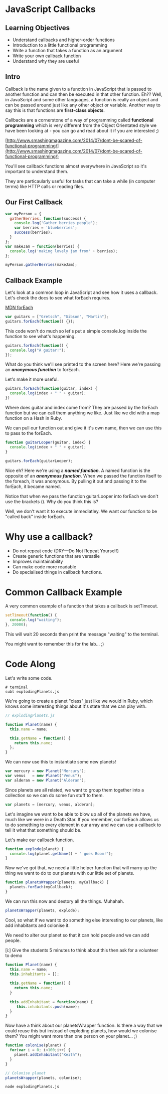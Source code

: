 # JavaScript Callbacks
## Learning Objectives

- Understand callbacks and higher-order functions
- Introduction to a little functional programming
- Write a function that takes a function as an argument
- Write your own callback function
- Understand why they are useful


## Intro
Callback is the name given to a function in JavaScript that is passed to another function and can then be executed in that other function. Eh?? Well, in JavaScript and some other languages, a function is really an object and can be passed around just like any other object or variable. Another way to say this is that functions are **first-class objects**. 

Callbacks are a cornerstone of a way of programming called **functional programming** which is very different from the Object Orientated style we have been looking at - you can go and read about it if you are interested ;)

[http://www.smashingmagazine.com/2014/07/dont-be-scared-of-functional-programming/](http://www.smashingmagazine.com/2014/07/dont-be-scared-of-functional-programming/)

You'll see callback functions almost everywhere in JavaScript so it's important to understand them. 

They are particaularly useful for tasks that can take a while (in computer terms) like HTTP calls or reading files.

## Our First Callback

```js
var myPerson = {
  gatherBerries: function(success) {
    console.log('Gather berries people');
    var berries = 'blueberries';
    success(berries);
  }
};
var makeJam = function(berries) {
  console.log('making lovely jam from' + berries);
};

myPerson.gatherBerries(makeJam);

```

## Callback Example

Let's look at a common loop in JavaScript and see how it uses a callback. Let's check the docs to see what forEach requires.

[MDN forEach](https://developer.mozilla.org/en-US/docs/Web/JavaScript/Reference/Global_Objects/Array/forEach)

```js
var guitars = ["Gretsch", "Gibson", "Martin"];
guitars.forEach(function() {});
```
This code won't do much so let's put a simple console.log inside the function to see what's happening.

```js
guitars.forEach(function() {
  console.log("A guitar!");
});
```
What do you think we'll see printed to the screen here? Here we're passing an ***anonymous function*** to forEach.

Let's make it more useful.

```js
guitars.forEach(function(guitar, index) {
  console.log(index + " " + guitar);
})
```

Where does guitar and index come from? They are passed by the forEach function but we can call them anything we like. Just like we did with a map function on a Hash in Ruby.

We can pull our function out and give it it's own name, then we can use this to pass to the forEach. 

```js
function guitarLooper(guitar, index) {
  console.log(index + " " + guitar);
}

guitars.forEach(guitarLooper);
```

Nice eh? Here we're using a ***named function***. A named function is the opposite of an ***anonymous function***. When we passed the function itself to the foreach, it was anonymous. By pulling it out and passing it to the forEach, it became named. 

Notice that when we pass the function guitarLooper into forEach we don't use the brackets (). Why do you think this is?

Well, we don't want it to execute immediatley. We want our function to be "called back" inside forEach.

#  Why use a callback?

- Do not repeat code (DRY—Do Not Repeat Yourself)
- Create generic functions that are versatile
- Improves maintainability
- Can make code more readable
- Do specialised things in callback functions.  

# Common Callback Example

A very common example of a function that takes a callback is setTimeout.

```js
setTimeout(function() {
  console.log("waiting");
}, 20000);
```

This will wait 20 seconds then print the message "waiting" to the terminal.

You might want to remember this for the lab... ;)

# Code Along
Let's write some code.

```
# terminal
subl explodingPlanets.js
```
We're going to create a planet "class" just like we would in Ruby, which knows some interesting things about it's state that we can play with.

```js
// explodingPlanets.js

function Planet(name) {
  this.name = name;

  this.getName = function() {
    return this.name;
  };
}
```

We can now use this to instantiate some new planets!

```js
var mercury = new Planet("Mercury");
var venus   = new Planet("Venus");
var alderan = new Planet("Alderan");
```

Since planets are all related, we want to group them together into a collection so we can do some fun stuff to them.

```js
var planets = [mercury, venus, alderan];
```

Let's imagine we want to be able to blow up all of the planets we have, much like we were in a Death Star. If you remember, our forEach allows us to do something to every element in our array and we can use a callback to tell it what that something should be. 

Let's make our callback function.

```js
function explode(planet) {
  console.log(planet.getName() + " goes Boom!");
}
```

Now we've got that, we need a little helper function that will marry up the thing we want to do to our planets with our little set of planets.

```js
function planetsWrapper(planets, myCallback) {
  planets.forEach(myCallback);
}
```

We can run this now and destory all the things. Muhahah.

```js
planetsWrapper(planets, explode);
```
Cool, so what if we want to do something else interesting to our planets, like add inhabitants and colonise it.

We need to alter our planet so that it can hold people and we can add people.

[i:] Give the students 5 minutes to think about this then ask for a volunteer to demo

```js
function Planet(name) {
  this.name = name;
  this.inhabitants = [];
  
  this.getName = function() {
    return this.name;
  }
  
  this.addInhabitant = function(name) {
     this.inhabitants.push(name);
  }
}

```

Now have a think about our planetsWrapper function. Is there a way that we could reuse this but instead of exploding planets, how would we colonise them? You might want more than one person on your planet... ;)

```js
function colonise(planet) {
  for(var i = 0; i<100;i++) {
    planet.addInhabitant("Keith");
  }
}

// Colonise planet
planetsWrapper(planets, colonise);

```

```
node explodingPlanets.js
```
